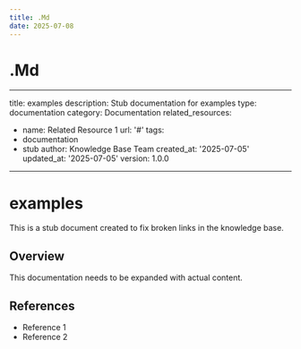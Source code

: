 ```yaml
---
title: .Md
date: 2025-07-08
---
```


# .Md

---
title: examples
description: Stub documentation for examples
type: documentation
category: Documentation
related_resources:
- name: Related Resource 1
  url: '#'
tags:
- documentation
- stub
author: Knowledge Base Team
created_at: '2025-07-05'
updated_at: '2025-07-05'
version: 1.0.0
---

# examples

This is a stub document created to fix broken links in the knowledge base.

## Overview

This documentation needs to be expanded with actual content.

## References

- Reference 1
- Reference 2
